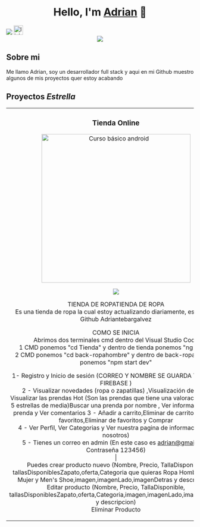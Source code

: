 <div align="center">
<h1 align="center">Hello, I'm <a href="https://www.linkedin.com/in/adrian-tebar-galvez-970b62203/">Adrian</a> 👋</h1>
</div>
<img src="https://i.imgur.com/VNWa8v6.png">



<a href="https://www.linkedin.com/in/adrian-tebar-galvez-970b62203/" target="_blank">
    <img src="https://img.shields.io/static/v1?message=LinkedIn&logo=linkedin&label=&color=0077B5&logoColor=white&labelColor=&style=for-the-badge" height="25" alt="linkedin logo" />
</a>

<div align="center">
  <img src="https://visitor-badge.laobi.icu/badge?page_id=Adriantebargalvez.Adriantebargalvez&" />
</div>

## Sobre mi

Me llamo Adrian, soy un desarrollador full stack y aqui en mi Github muestro algunos de mis proyectos quer estoy acabando 
<br>

## Proyectos *Estrella*
<table>
<tr>
<td width="50%">
<h3 align="center">Tienda Online</h3>
<div align="center">
<a href="https://github.com/Adriantebargalvez/PROJECTS/tree/main/AngularClase" target="_blank"><img src="https://i.imgur.com/bbhoGXE.png" width="400" alt="Curso básico android"></a>
<p>
<a href="https://github.com/Adriantebargalvez/PROJECTS/tree/main/AngularClase" target="_blank">
   
<img src="https://img.shields.io/badge/CÓDIGO-ff9?style=for-the-badge&logo=github&logoColor=black">
</a>
</p>
<p>
TIENDA DE ROPATIENDA DE ROPA<br>
Es una tienda de ropa la cual estoy actualizando diariamente, esta en mi Github Adriantebargalvez <br>

COMO SE INICIA<br>
Abrimos dos terminales cmd dentro del Visual Studio Code<br>
1 CMD ponemos "cd Tienda" y dentro de tienda ponemos "ng serve"<br>
2 CMD ponemos "cd back-ropahombre" y dentro de back-ropahombre ponemos "npm start dev"<br>

1- Registro y Inicio de sesión (CORREO Y NOMBRE SE GUARDA TODO EN FIREBASE ) <br>
2 - Visualizar novedades (ropa o zapatillas) ,Visualización de ropa, Visualizar las prendas Hot (Son las prendas que tiene una valoracion de 4 a 5 estrellas de media)Buscar una prenda por nombre , Ver información de la <br>prenda y Ver comentarios
3 - Añadir a carrito,Eliminar de carrito,Añadir a favoritos,Eliminar de favoritos y Comprar<br>
4 - Ver Perfil, Ver Categorias y Ver nuestra pagina de informacion (en nosotros)<br>
5 - Tienes un correo en admin (En este caso es adrian@gmail.com Contraseña 123456)<br>
 |<br>
Puedes crear producto nuevo (Nombre, Precio, TallaDisponible, tallasDisponiblesZapato,oferta,Categoria que quieras Ropa Hombre, Ropa Mujer y Men's Shoe,imagen,imagenLado,imagenDetras y descripcion)<br>
Editar producto (Nombre, Precio, TallaDisponible, tallasDisponiblesZapato,oferta,Categoria,imagen,imagenLado,imagenDetras y descripcion)<br>
Eliminar Producto</p>
</div>
                                                                                      
</td>




